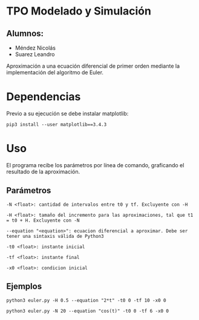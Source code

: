 # TPO Modelado y Simulación 
## Alumnos:
- Méndez Nicolás 
- Suarez Leandro

Aproximación a una ecuación diferencial de primer orden mediante la implementación del algoritmo de Euler.

# Dependencias
Previo a su ejecución se debe instalar matplotlib:

`pip3 install --user matplotlib==3.4.3`
# Uso
El programa recibe los parámetros por línea de comando, graficando el resultado de la aproximación. 

## Parámetros
`-N <float>: cantidad de intervalos entre t0 y tf. Excluyente con -H`

`-H <float>: tamaño del incremento para las aproximaciones, tal que t1 = t0 + H. Excluyente con -N`

`--equation "<equation>": ecuacion diferencial a aproximar. Debe ser tener una sintaxis válida de Python3`

`-t0 <float>: instante inicial`

`-tf <float>: instante final`

`-x0 <float>: condicion inicial`

## Ejemplos
`python3 euler.py -H 0.5 --equation "2*t" -t0 0 -tf 10 -x0 0`

`python3 euler.py -N 20 --equation "cos(t)" -t0 0 -tf 6 -x0 0`
